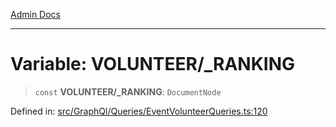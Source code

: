 [Admin Docs](/)

***

# Variable: VOLUNTEER/_RANKING

> `const` **VOLUNTEER/_RANKING**: `DocumentNode`

Defined in: [src/GraphQl/Queries/EventVolunteerQueries.ts:120](https://github.com/PalisadoesFoundation/talawa-admin/blob/main/src/GraphQl/Queries/EventVolunteerQueries.ts#L120)
